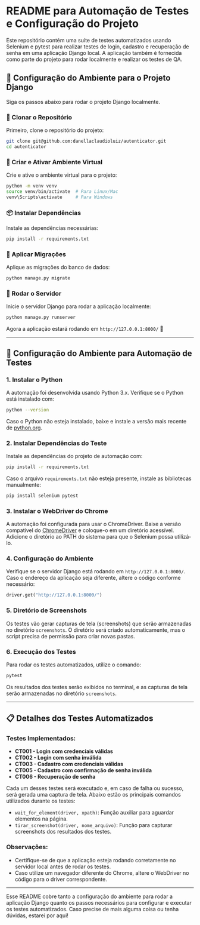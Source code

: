 # README para Automação de Testes e Configuração do Projeto

Este repositório contém uma suíte de testes automatizados usando Selenium e pytest para realizar testes de login, cadastro e recuperação de senha em uma aplicação Django local. A aplicação também é fornecida como parte do projeto para rodar localmente e realizar os testes de QA.

## 🚀 Configuração do Ambiente para o Projeto Django

Siga os passos abaixo para rodar o projeto Django localmente.

### 📌 Clonar o Repositório

Primeiro, clone o repositório do projeto:

```bash
git clone git@github.com:danellaclaudioluiz/autenticator.git
cd autenticator
```

### 🐍 Criar e Ativar Ambiente Virtual

Crie e ative o ambiente virtual para o projeto:

```bash
python -m venv venv
source venv/bin/activate  # Para Linux/Mac
venv\Scripts\activate     # Para Windows
```

### 📦 Instalar Dependências

Instale as dependências necessárias:

```bash
pip install -r requirements.txt
```

### 🔄 Aplicar Migrações

Aplique as migrações do banco de dados:

```bash
python manage.py migrate
```

### 🚀 Rodar o Servidor

Inicie o servidor Django para rodar a aplicação localmente:

```bash
python manage.py runserver
```

Agora a aplicação estará rodando em `http://127.0.0.1:8000/` 🎉

---

## 🚀 Configuração do Ambiente para Automação de Testes

### 1. Instalar o Python

A automação foi desenvolvida usando Python 3.x. Verifique se o Python está instalado com:

```bash
python --version
```

Caso o Python não esteja instalado, baixe e instale a versão mais recente de [python.org](https://www.python.org/).

### 2. Instalar Dependências do Teste

Instale as dependências do projeto de automação com:

```bash
pip install -r requirements.txt
```

Caso o arquivo `requirements.txt` não esteja presente, instale as bibliotecas manualmente:

```bash
pip install selenium pytest
```

### 3. Instalar o WebDriver do Chrome

A automação foi configurada para usar o ChromeDriver. Baixe a versão compatível do [ChromeDriver](https://sites.google.com/chromium.org/driver/) e coloque-o em um diretório acessível. Adicione o diretório ao PATH do sistema para que o Selenium possa utilizá-lo.

### 4. Configuração do Ambiente

Verifique se o servidor Django está rodando em `http://127.0.0.1:8000/`. Caso o endereço da aplicação seja diferente, altere o código conforme necessário:

```python
driver.get("http://127.0.0.1:8000/")
```

### 5. Diretório de Screenshots

Os testes vão gerar capturas de tela (screenshots) que serão armazenadas no diretório `screenshots`. O diretório será criado automaticamente, mas o script precisa de permissão para criar novas pastas.

### 6. Execução dos Testes

Para rodar os testes automatizados, utilize o comando:

```bash
pytest
```

Os resultados dos testes serão exibidos no terminal, e as capturas de tela serão armazenadas no diretório `screenshots`.

---

## 📋 Detalhes dos Testes Automatizados

### Testes Implementados:

- **CT001 - Login com credenciais válidas**
- **CT002 - Login com senha inválida**
- **CT003 - Cadastro com credenciais válidas**
- **CT005 - Cadastro com confirmação de senha inválida**
- **CT006 - Recuperação de senha**

Cada um desses testes será executado e, em caso de falha ou sucesso, será gerada uma captura de tela. Abaixo estão os principais comandos utilizados durante os testes:

- `wait_for_element(driver, xpath)`: Função auxiliar para aguardar elementos na página.
- `tirar_screenshot(driver, nome_arquivo)`: Função para capturar screenshots dos resultados dos testes.

### Observações:

- Certifique-se de que a aplicação esteja rodando corretamente no servidor local antes de rodar os testes.
- Caso utilize um navegador diferente do Chrome, altere o WebDriver no código para o driver correspondente.

---

Esse README cobre tanto a configuração do ambiente para rodar a aplicação Django quanto os passos necessários para configurar e executar os testes automatizados. Caso precise de mais alguma coisa ou tenha dúvidas, estarei por aqui!